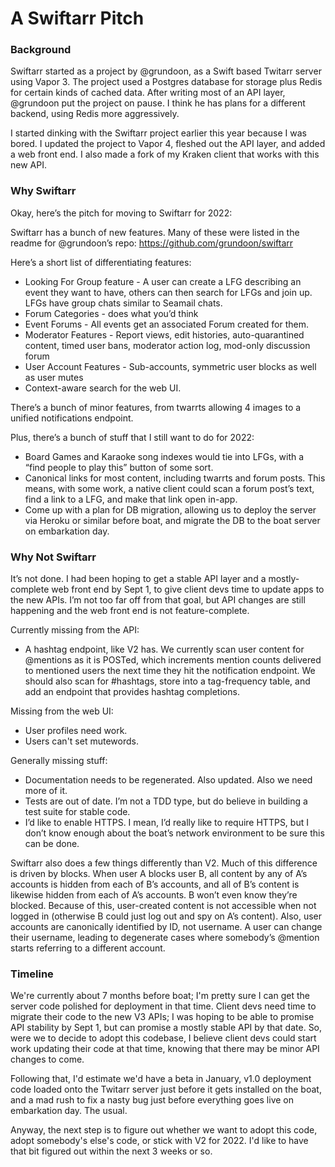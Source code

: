 # A Swiftarr Pitch

### Background

Swiftarr started as a project by @grundoon, as a Swift based Twitarr server using Vapor 3. The project used a Postgres database for storage plus Redis for certain kinds of cached data. After writing most of an API layer, @grundoon put the project on pause. I think he has plans for a different backend, using Redis more aggressively.

I started dinking with the Swiftarr project earlier this year because I was bored. I updated the project to Vapor 4, fleshed out the API layer, and added a web front end. I also made a fork of my Kraken client that works with this new API.

### Why Swiftarr

Okay, here’s the pitch for moving to Swiftarr for 2022:

Swiftarr has a bunch of new features. Many of these were listed in the readme for @grundoon’s repo: https://github.com/grundoon/swiftarr

Here’s a short list of differentiating features:

* Looking For Group feature - A user can create a LFG describing an event they want to have, others can then search for LFGs and join up. LFGs have group chats similar to Seamail chats. 
* Forum Categories - does what you’d think
* Event Forums - All events get an associated Forum created for them.
* Moderator Features - Report views, edit histories, auto-quarantined content, timed user bans, moderator action log, mod-only discussion forum
* User Account Features - Sub-accounts, symmetric user blocks as well as user mutes
* Context-aware search for the web UI. 

There’s a bunch of minor features, from twarrts allowing 4 images to a unified notifications endpoint.

Plus, there’s a bunch of stuff that I still want to do for 2022:

* Board Games and Karaoke song indexes would tie into LFGs, with a “find people to play this” button of some sort.
* Canonical links for most content, including twarrts and forum posts. This means, with some work, a native client could scan a forum post’s text, find a link to a LFG, and make that link open in-app.
* Come up with a plan for DB migration, allowing us to deploy the server via Heroku or similar before boat, and migrate the DB to the boat server on embarkation day.

### Why Not Swiftarr

It’s not done. I had been hoping to get a stable API layer and a mostly-complete web front end by Sept 1, to give client devs time to update apps to the new APIs. I’m not too far off from that goal, but API changes are still happening and the web front end is not feature-complete.

Currently missing from the API:

* A hashtag endpoint, like V2 has. We currently scan user content for @mentions as it is POSTed, which increments mention counts delivered to mentioned users the next time they hit the notification endpoint. We should also scan for #hashtags, store into a tag-frequency table, and add an endpoint that provides hashtag completions.

Missing from the web UI:

* User profiles need work.
* Users can't set mutewords.

Generally missing stuff:

* Documentation needs to be regenerated. Also updated. Also we need more of it.
* Tests are out of date. I’m not a TDD type, but do believe in building a test suite for stable code.
* I’d like to enable HTTPS. I mean, I’d really like to require HTTPS, but I don’t know enough about the boat’s network environment to be sure this can be done.

Swiftarr also does a few things differently than V2. Much of this difference is driven by blocks. When user A blocks user B, all content by any of A’s accounts is hidden from each of B’s accounts, and all of B’s content is likewise hidden from each of A’s accounts. B won’t even know they’re blocked. Because of this, user-created content is not accessible when not logged in (otherwise B could just log out and spy on A’s content). Also, user accounts are canonically identified by ID, not username. A user can change their username, leading to degenerate cases where somebody’s @mention starts referring to a different account.

### Timeline

We're currently about 7 months before boat; I'm pretty sure I can get the server code polished for deployment in that time. Client devs need time to migrate their code to the new V3 APIs; I was hoping to be able to promise API stability by Sept 1, but can promise a mostly stable API by that date. So, were we to decide to adopt this codebase, I believe client devs could start work updating their code at that time, knowing that there may be minor API changes to come.

Following that, I'd estimate we'd have a beta in January, v1.0 deployment code loaded onto the Twitarr server just before it gets installed on the boat, and a mad rush to fix a nasty bug just before everything goes live on embarkation day. The usual.

Anyway, the next step is to figure out whether we want to adopt this code, adopt somebody's else's code, or stick with V2 for 2022. I'd like to have that bit figured out within the next 3 weeks or so.